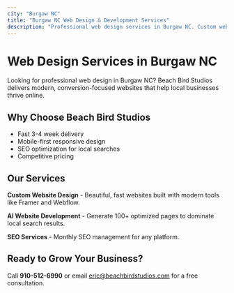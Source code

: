 ```yaml
---
city: "Burgaw NC"
title: "Burgaw NC Web Design & Development Services"
description: "Professional web design services in Burgaw NC. Custom websites, AI development, and SEO services for local businesses."
---
```


# Web Design Services in Burgaw NC

Looking for professional web design in Burgaw NC? Beach Bird Studios delivers modern, conversion-focused websites that help local businesses thrive online.

## Why Choose Beach Bird Studios

- Fast 3-4 week delivery
- Mobile-first responsive design
- SEO optimization for local searches
- Competitive pricing

## Our Services

**Custom Website Design** - Beautiful, fast websites built with modern tools like Framer and Webflow.

**AI Website Development** - Generate 100+ optimized pages to dominate local search results.

**SEO Services** - Monthly SEO management for any platform.

## Ready to Grow Your Business?

Call **910-512-6990** or email eric@beachbirdstudios.com for a free consultation.